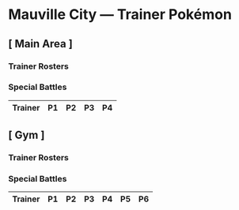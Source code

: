 # Mauville City — Trainer Pokémon

## [ Main Area ]

### Trainer Rosters

### Special Battles

| Trainer | P1 | P2 | P3 | P4 |
|:-------:|:--:|:--:|:--:|:--:|

## [ Gym ]

### Trainer Rosters

### Special Battles

| Trainer | P1 | P2 | P3 | P4 | P5 | P6 |
|:-------:|:--:|:--:|:--:|:--:|:--:|:--:|

